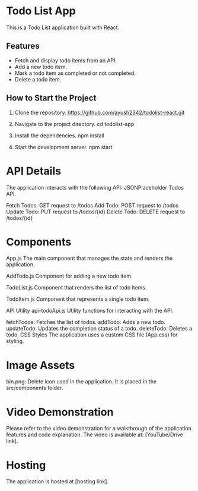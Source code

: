 # Todo List App

This is a Todo List application built with React.

## Features

- Fetch and display todo items from an API.
- Add a new todo item.
- Mark a todo item as completed or not completed.
- Delete a todo item.


## How to Start the Project

1. Clone the repository.
  https://github.com/ayush2342/todolist-react.git

2. Navigate to the project directory.
  cd todolist-app
3. Install the dependencies.
  npm install
4. Start the development server.
  npm start

# API Details
The application interacts with the following API: JSONPlaceholder Todos API.

Fetch Todos: GET request to /todos
Add Todo: POST request to /todos
Update Todo: PUT request to /todos/{id}
Delete Todo: DELETE request to /todos/{id}

# Components
App.js
The main component that manages the state and renders the application.

AddTodo.js
Component for adding a new todo item.

TodoList.js
Component that renders the list of todo items.

TodoItem.js
Component that represents a single todo item.

API Utility
api-todoApi.js
Utility functions for interacting with the API.

fetchTodos: Fetches the list of todos.
addTodo: Adds a new todo.
updateTodo: Updates the completion status of a todo.
deleteTodo: Deletes a todo.
CSS Styles
The application uses a custom CSS file (App.css) for styling.

# Image Assets
bin.png: Delete icon used in the application. It is placed in the src/components folder.

# Video Demonstration
Please refer to the video demonstration for a walkthrough of the application features and code explanation. The video is available at: [YouTube/Drive link].

# Hosting
The application is hosted at [hosting link].